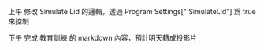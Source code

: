 上午
修改 Simulate Lid 的邏輯，透過  Program Settings\[" SimulateLid"\] 爲 true 來控制

下午
完成 教育訓練 的 markdown 內容，預計明天轉成投影片